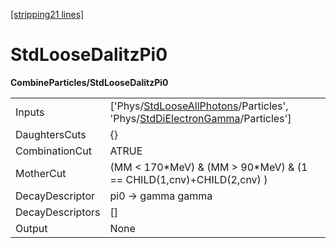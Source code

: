 [[stripping21 lines]](./stripping21-index)

# StdLooseDalitzPi0

**CombineParticles/StdLooseDalitzPi0**

|                  |                                                                                                                                                                                      |
|------------------|--------------------------------------------------------------------------------------------------------------------------------------------------------------------------------------|
| Inputs           | ['Phys/[StdLooseAllPhotons](./stripping21-commonparticles-stdlooseallphotons)/Particles', 'Phys/[StdDiElectronGamma](./stripping21-commonparticles-stddielectrongamma)/Particles'] |
| DaughtersCuts    | {}                                                                                                                                                                                   |
| CombinationCut   | ATRUE                                                                                                                                                                                |
| MotherCut        | (MM \< 170\*MeV) & (MM \> 90\*MeV) & (1 == CHILD(1,cnv)+CHILD(2,cnv) )                                                                                                               |
| DecayDescriptor  | pi0 -\> gamma gamma                                                                                                                                                                  |
| DecayDescriptors | []                                                                                                                                                                                 |
| Output           | None                                                                                                                                                                                 |
